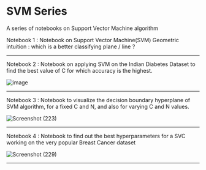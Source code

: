 # SVM Series
A series of notebooks on Support Vector Machine algorithm

Notebook 1 : Notebook on Support Vector Machine(SVM) Geometric intuition : which is a better classifying plane / line ?
___________________________________________________________________________________________________________________________________________________________________________________

Notebook 2 : Notebook on applying SVM on the Indian Diabetes Dataset to find the best value of C for which accuracy is the highest.

![image](https://user-images.githubusercontent.com/49288068/87575194-2a73c380-c6ed-11ea-9175-30cd0da18306.png)
___________________________________________________________________________________________________________________________________________________________________________________

Notebook 3 : Notebook to visualize the decision boundary hyperplane of SVM algorithm, for a fixed C and N, and also for varying C and N values.

![Screenshot (223)](https://user-images.githubusercontent.com/49288068/87726936-9c2b3a80-c7dd-11ea-8fc6-ce6941d82621.png)
___________________________________________________________________________________________________________________________________________________________________________________

Notebook 4 : Notebook to find out the best hyperparameters for a SVC working on the very popular Breast Cancer dataset

![Screenshot (229)](https://user-images.githubusercontent.com/49288068/87879758-4a1b2c80-ca0a-11ea-8ee5-acf6eda8bac1.png)
___________________________________________________________________________________________________________________________________________________________________________________
